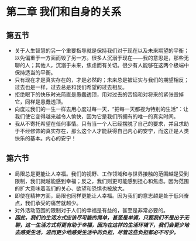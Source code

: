 # 第二章 我们和自身的关系
## 第五节
- 关于人生智慧的另一个重要指导就是保持我们对于现在以及未来期望的平衡；以免偏重于一方面而毁了另一方。很多人沉溺于现在——我的意思是，那些无聊的人；其他人，沉溺于未来，焦虑而有关切。很少有人能够在这两个极端中保持适当的平衡。
- 只有现在才是真实存在的，才是必然的；未来总是被证实与我们的期望相反；过去也是一样，过去总是和我们希望的过去相反。
- 拒绝眼下的快乐时光简直是愚蠢透顶，用对过去的苦恼和对将来的紧张毁掉它，同样是愚蠢透顶。
- 向度过我们的一生一样去用心度过每一天，“把每一天都视为特别的生活”：让我们使它变得越来越令人愉快，因为它是我们所拥有的唯一的真实时间。
- 我从不寄托希望在任何事情。只有当一个人已经摆脱了自己的要求，并且求助于不经修饰的真实存在，那么这个人才能获得自己内心的安宁，而这正是人类快乐的基本。内心的安宁！

## 第六节
- 局限总是更能让人幸福。我们的视野、工作领域和与世界接触的范围越是受到限制，我们就越能感到幸福；反之，我们则更可能感到担心和焦虑。因为范围的扩大意味着我们的关心、欲望和恐惧也被放大。
- 即使在精神方面，局限也同样更能让人幸福。因为我们的意志越是处于低兴奋点，我们承受的痛苦就越少。
- 对外活动范围的限制对于人们的幸福是有益的，甚至是非常必要的。
- ***因此，我们的生活方式应该尽可能的简单，甚至是单调，只要我们不是出于无聊，这一生活方式将更有助于幸福，因为在这样的生活环境下，我们会更少地去感受生活，进而更少地感受生活中的负担，尽管这些负担都必不可少。***
